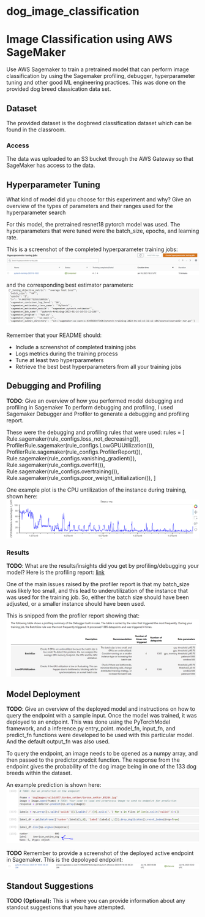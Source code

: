 # dog_image_classification

# Image Classification using AWS SageMaker

Use AWS Sagemaker to train a pretrained model that can perform image classification by using the Sagemaker profiling, debugger, hyperparameter tuning and other good ML engineering practices. This was done on the provided dog breed classication data set.


## Dataset
The provided dataset is the dogbreed classification dataset which can be found in the classroom.

### Access
The data was uploaded to an S3 bucket through the AWS Gateway so that SageMaker has access to the data. 

## Hyperparameter Tuning
What kind of model did you choose for this experiment and why? Give an overview of the types of parameters and their ranges used for the hyperparameter search

For this model, the pretrained resnet18 pytorch model was used.  The hyperparameters that were tuned were the batch_size, epochs, and learning rate.

This is a screenshot of the completed hyperparameter training jobs:
![hpo](https://github.com/SJHageman/dog_image_classification/blob/main/hpo_tuning_job.PNG)

and the corresponding best estimator parameters:
![best_est](https://github.com/SJHageman/dog_image_classification/blob/main/hpo_best_estimator.png)

Remember that your README should:
- Include a screenshot of completed training jobs
- Logs metrics during the training process
- Tune at least two hyperparameters
- Retrieve the best best hyperparameters from all your training jobs

## Debugging and Profiling
**TODO**: Give an overview of how you performed model debugging and profiling in Sagemaker
To perform debugging and profiling, I used Sagemaker Debugger and Profiler to generate a debugging and profiling report.

These were the debugging and profiling rules that were used:
rules = [
    Rule.sagemaker(rule_configs.loss_not_decreasing()),
    ProfilerRule.sagemaker(rule_configs.LowGPUUtilization()),
    ProfilerRule.sagemaker(rule_configs.ProfilerReport()),
    Rule.sagemaker(rule_configs.vanishing_gradient()),
    Rule.sagemaker(rule_configs.overfit()),
    Rule.sagemaker(rule_configs.overtraining()),
    Rule.sagemaker(rule_configs.poor_weight_initialization()),
]

One example plot is the CPU untilization of the instance during training, shown here:
![util](https://github.com/SJHageman/dog_image_classification/blob/main/cpu_utilization.png)

### Results
**TODO**: What are the results/insights did you get by profiling/debugging your model?
Here is the profiling report: [link](https://github.com/SJHageman/dog_image_classification/blob/main/profiler-report.html)

One of the main issues raised by the profiler report is that my batch_size was likely too small, and this lead to underutilization of the instance that was used for the training job.  So, either the batch size should have been adjusted, or a smaller instance should have been used.

This is snipped from the profiler report showing that:
![profiler](https://github.com/SJHageman/dog_image_classification/blob/main/profiler-report.png)


## Model Deployment
**TODO**: Give an overview of the deployed model and instructions on how to query the endpoint with a sample input.
Once the model was trained, it was deployed to an endpoint.  This was done using the PyTorchModel framework, and a inference.py entry_point.  model_fn, input_fn, and predict_fn functions were developed to be used with this particular model.  And the default output_fn was also used.

To query the endpoint, an image needs to be opened as a numpy array, and then passed to the predictor.predcit function.  The response from the endpoint gives the probability of the dog image being in one of the 133 dog breeds within the dataset.

An example prediction is shown here:
![pred](https://github.com/SJHageman/dog_image_classification/blob/main/prediction_from_endpoint.png)

**TODO** Remember to provide a screenshot of the deployed active endpoint in Sagemaker.
This is the depoloyed endpoint:
![end](https://github.com/SJHageman/dog_image_classification/blob/main/endpoint.png)


## Standout Suggestions
**TODO (Optional):** This is where you can provide information about any standout suggestions that you have attempted.
